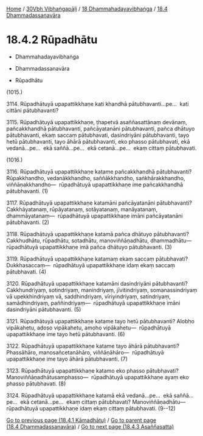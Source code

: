 
[Home](/) / [30Vbh Vibhaṅgapāḷi](../...md) / [18 Dhammahadayavibhaṅga](...md) / [18.4 Dhammadassanavāra](../30Vbh/18/18.4.md)

# 18.4.2 Rūpadhātu

* Dhammahadayavibhaṅga

* Dhammadassanavāra

* Rūpadhātu

(1015.)

3114\. Rūpadhātuyā upapattikkhaṇe kati khandhā pātubhavanti…pe…  kati cittāni pātubhavanti?

3115\. Rūpadhātuyā upapattikkhaṇe, ṭhapetvā asaññasattānaṃ devānaṃ, pañcakkhandhā pātubhavanti, pañcāyatanāni pātubhavanti, pañca dhātuyo pātubhavanti, ekaṃ saccaṃ pātubhavati, dasindriyāni pātubhavanti, tayo hetū pātubhavanti, tayo āhārā pātubhavanti, eko phasso pātubhavati, ekā vedanā…pe…  ekā saññā…pe…  ekā cetanā…pe…  ekaṃ cittaṃ pātubhavati.

(1016.)

3116\. Rūpadhātuyā upapattikkhaṇe katame pañcakkhandhā pātubhavanti? Rūpakkhandho, vedanākkhandho, saññākkhandho, saṅkhārakkhandho, viññāṇakkhandho—  rūpadhātuyā upapattikkhaṇe ime pañcakkhandhā pātubhavanti. (1)

3117\. Rūpadhātuyā upapattikkhaṇe katamāni pañcāyatanāni pātubhavanti? Cakkhāyatanaṃ, rūpāyatanaṃ, sotāyatanaṃ, manāyatanaṃ, dhammāyatanaṃ—  rūpadhātuyā upapattikkhaṇe imāni pañcāyatanāni pātubhavanti. (2)

3118\. Rūpadhātuyā upapattikkhaṇe katamā pañca dhātuyo pātubhavanti? Cakkhudhātu, rūpadhātu, sotadhātu, manoviññāṇadhātu, dhammadhātu—  rūpadhātuyā upapattikkhaṇe imā pañca dhātuyo pātubhavanti. (3)

3119\. Rūpadhātuyā upapattikkhaṇe katamaṃ ekaṃ saccaṃ pātubhavati? Dukkhasaccaṃ—  rūpadhātuyā upapattikkhaṇe idaṃ ekaṃ saccaṃ pātubhavati. (4)

3120\. Rūpadhātuyā upapattikkhaṇe katamāni dasindriyāni pātubhavanti? Cakkhundriyaṃ, sotindriyaṃ, manindriyaṃ, jīvitindriyaṃ, somanassindriyaṃ vā upekkhindriyaṃ vā, saddhindriyaṃ, vīriyindriyaṃ, satindriyaṃ, samādhindriyaṃ, paññindriyaṃ—  rūpadhātuyā upapattikkhaṇe imāni dasindriyāni pātubhavanti. (5)

3121\. Rūpadhātuyā upapattikkhaṇe katame tayo hetū pātubhavanti? Alobho vipākahetu, adoso vipākahetu, amoho vipākahetu—  rūpadhātuyā upapattikkhaṇe ime tayo hetū pātubhavanti. (6)

3122\. Rūpadhātuyā upapattikkhaṇe katame tayo āhārā pātubhavanti? Phassāhāro, manosañcetanāhāro, viññāṇāhāro—  rūpadhātuyā upapattikkhaṇe ime tayo āhārā pātubhavanti. (7)

3123\. Rūpadhātuyā upapattikkhaṇe katamo eko phasso pātubhavati? Manoviññāṇadhātusamphasso—  rūpadhātuyā upapattikkhaṇe ayaṃ eko phasso pātubhavati. (8)

3124\. Rūpadhātuyā upapattikkhaṇe katamā ekā vedanā…pe…  ekā saññā…pe…  ekā cetanā…pe…  ekaṃ cittaṃ pātubhavati? Manoviññāṇadhātu—  rūpadhātuyā upapattikkhaṇe idaṃ ekaṃ cittaṃ pātubhavati. (9--12)

[Go to previous page (18.4.1 Kāmadhātu)](18.4.1.md) / [Go to parent page (18.4 Dhammadassanavāra)](../30Vbh/18/18.4.md) / [Go to next page (18.4.3 Asaññasatta)](18.4.3.md)


